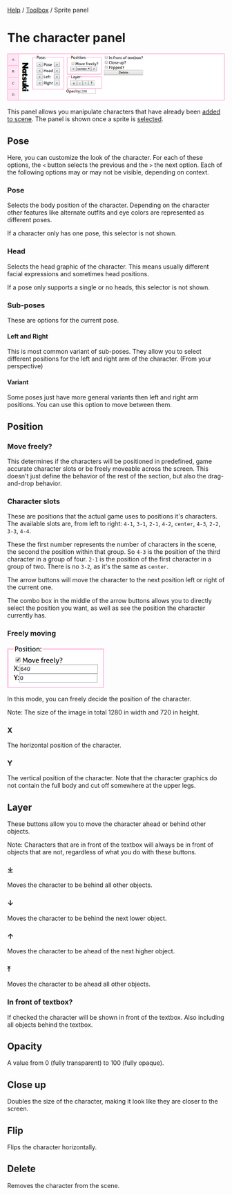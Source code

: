 [Help](../index.md) / [Toolbox](../toolbox.md) / Sprite panel

# The character panel

![The character panel](characters.png 'The character panel')

This panel allows you manipulate characters that have already been [added to scene](add.md). The panel is shown once a sprite is [selected](../selection.md).

## Pose

Here, you can customize the look of the character. For each of these options, the `<` button selects the previous and the `>` the next option. Each of the following options may or may not be visible, depending on context.

### Pose

Selects the body position of the character. Depending on the character other features like alternate outfits and eye colors are represented as different poses.

If a character only has one pose, this selector is not shown.

### Head

Selects the head graphic of the character. This means usually different facial expressions and sometimes head positions.

If a pose only supports a single or no heads, this selector is not shown.

### Sub-poses

These are options for the current pose.

#### Left and Right

This is most common variant of sub-poses. They allow you to select different positions for the left and right arm of the character. (From your perspective)

#### Variant

Some poses just have more general variants then left and right arm positions. You can use this option to move between them.

## Position

### Move freely?

This determines if the characters will be positioned in predefined, game accurate character slots or be freely moveable across the screen. This doesn't just define the behavior of the rest of the section, but also the drag-and-drop behavior.

### Character slots

These are positions that the actual game uses to positions it's characters. The available slots are, from left to right: `4-1`, `3-1`, `2-1`, `4-2`, `center`, `4-3`, `2-2`, `3-3`, `4-4`.

These the first number represents the number of characters in the scene, the second the position within that group. So `4-3` is the position of the third character in a group of four. `2-1` is the position of the first character in a group of two. There is no `3-2`, as it's the same as `center`.

The arrow buttons will move the character to the next position left or right of the current one.

The combo box in the middle of the arrow buttons allows you to directly select the position you want, as well as see the position the character currently has.

### Freely moving

![The free move section](character_position.png 'The free move section')

In this mode, you can freely decide the position of the character.

Note: The size of the image in total 1280 in width and 720 in height.

### X

The horizontal position of the character.

### Y

The vertical position of the character. Note that the character graphics do not contain the full body and cut off somewhere at the upper legs.

## Layer

These buttons allow you to move the character ahead or behind other objects.

Note: Characters that are in front of the textbox will always be in front of objects that are not, regardless of what you do with these buttons.

### &#10515;

Moves the character to be behind all other objects.

### &#8595;

Moves the character to be behind the next lower object.

### &#8593;

Moves the character to be ahead of the next higher object.

### &#10514;

Moves the character to be ahead all other objects.

### In front of textbox?

If checked the character will be shown in front of the textbox. Also including all objects behind the textbox.

## Opacity

A value from 0 (fully transparent) to 100 (fully opaque).

## Close up

Doubles the size of the character, making it look like they are closer to the screen.

## Flip

Flips the character horizontally.

## Delete

Removes the character from the scene.
